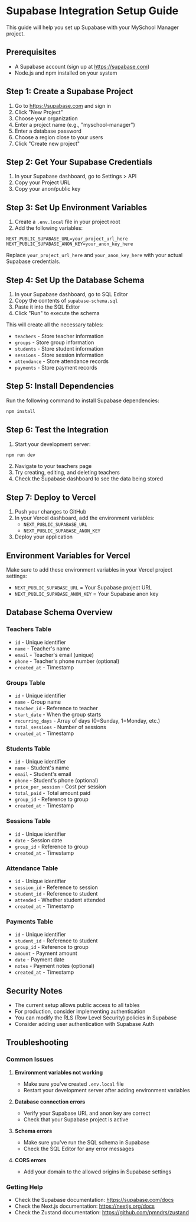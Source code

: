 # Supabase Integration Setup Guide

This guide will help you set up Supabase with your MySchool Manager project.

## Prerequisites

- A Supabase account (sign up at https://supabase.com)
- Node.js and npm installed on your system

## Step 1: Create a Supabase Project

1. Go to https://supabase.com and sign in
2. Click "New Project"
3. Choose your organization
4. Enter a project name (e.g., "myschool-manager")
5. Enter a database password
6. Choose a region close to your users
7. Click "Create new project"

## Step 2: Get Your Supabase Credentials

1. In your Supabase dashboard, go to Settings > API
2. Copy your Project URL
3. Copy your anon/public key

## Step 3: Set Up Environment Variables

1. Create a `.env.local` file in your project root
2. Add the following variables:

```env
NEXT_PUBLIC_SUPABASE_URL=your_project_url_here
NEXT_PUBLIC_SUPABASE_ANON_KEY=your_anon_key_here
```

Replace `your_project_url_here` and `your_anon_key_here` with your actual Supabase credentials.

## Step 4: Set Up the Database Schema

1. In your Supabase dashboard, go to SQL Editor
2. Copy the contents of `supabase-schema.sql`
3. Paste it into the SQL Editor
4. Click "Run" to execute the schema

This will create all the necessary tables:
- `teachers` - Store teacher information
- `groups` - Store group information
- `students` - Store student information
- `sessions` - Store session information
- `attendance` - Store attendance records
- `payments` - Store payment records

## Step 5: Install Dependencies

Run the following command to install Supabase dependencies:

```bash
npm install
```

## Step 6: Test the Integration

1. Start your development server:
```bash
npm run dev
```

2. Navigate to your teachers page
3. Try creating, editing, and deleting teachers
4. Check the Supabase dashboard to see the data being stored

## Step 7: Deploy to Vercel

1. Push your changes to GitHub
2. In your Vercel dashboard, add the environment variables:
   - `NEXT_PUBLIC_SUPABASE_URL`
   - `NEXT_PUBLIC_SUPABASE_ANON_KEY`
3. Deploy your application

## Environment Variables for Vercel

Make sure to add these environment variables in your Vercel project settings:

- `NEXT_PUBLIC_SUPABASE_URL` = Your Supabase project URL
- `NEXT_PUBLIC_SUPABASE_ANON_KEY` = Your Supabase anon key

## Database Schema Overview

### Teachers Table
- `id` - Unique identifier
- `name` - Teacher's name
- `email` - Teacher's email (unique)
- `phone` - Teacher's phone number (optional)
- `created_at` - Timestamp

### Groups Table
- `id` - Unique identifier
- `name` - Group name
- `teacher_id` - Reference to teacher
- `start_date` - When the group starts
- `recurring_days` - Array of days (0=Sunday, 1=Monday, etc.)
- `total_sessions` - Number of sessions
- `created_at` - Timestamp

### Students Table
- `id` - Unique identifier
- `name` - Student's name
- `email` - Student's email
- `phone` - Student's phone (optional)
- `price_per_session` - Cost per session
- `total_paid` - Total amount paid
- `group_id` - Reference to group
- `created_at` - Timestamp

### Sessions Table
- `id` - Unique identifier
- `date` - Session date
- `group_id` - Reference to group
- `created_at` - Timestamp

### Attendance Table
- `id` - Unique identifier
- `session_id` - Reference to session
- `student_id` - Reference to student
- `attended` - Whether student attended
- `created_at` - Timestamp

### Payments Table
- `id` - Unique identifier
- `student_id` - Reference to student
- `group_id` - Reference to group
- `amount` - Payment amount
- `date` - Payment date
- `notes` - Payment notes (optional)
- `created_at` - Timestamp

## Security Notes

- The current setup allows public access to all tables
- For production, consider implementing authentication
- You can modify the RLS (Row Level Security) policies in Supabase
- Consider adding user authentication with Supabase Auth

## Troubleshooting

### Common Issues

1. **Environment variables not working**
   - Make sure you've created `.env.local` file
   - Restart your development server after adding environment variables

2. **Database connection errors**
   - Verify your Supabase URL and anon key are correct
   - Check that your Supabase project is active

3. **Schema errors**
   - Make sure you've run the SQL schema in Supabase
   - Check the SQL Editor for any error messages

4. **CORS errors**
   - Add your domain to the allowed origins in Supabase settings

### Getting Help

- Check the Supabase documentation: https://supabase.com/docs
- Check the Next.js documentation: https://nextjs.org/docs
- Check the Zustand documentation: https://github.com/pmndrs/zustand 